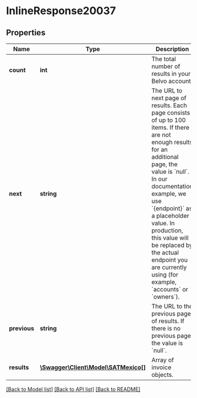 # InlineResponse20037

## Properties
Name | Type | Description | Notes
------------ | ------------- | ------------- | -------------
**count** | **int** | The total number of results in your Belvo account. | [optional] 
**next** | **string** | The URL to next page of results. Each page consists of up to 100 items. If there are not enough results for an additional page, the value is &#x60;null&#x60;.  In our documentation example, we use &#x60;{endpoint}&#x60; as a placeholder value. In production, this value will be replaced by the actual endpoint you are currently using (for example, &#x60;accounts&#x60; or &#x60;owners&#x60;). | [optional] 
**previous** | **string** | The URL to the previous page of results. If there is no previous page, the value is &#x60;null&#x60;. | [optional] 
**results** | [**\Swagger\Client\Model\SATMexico[]**](SATMexico.md) | Array of invoice objects. | [optional] 

[[Back to Model list]](../../README.md#documentation-for-models) [[Back to API list]](../../README.md#documentation-for-api-endpoints) [[Back to README]](../../README.md)


